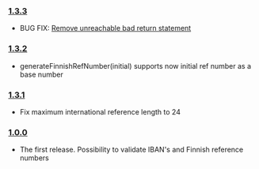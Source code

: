 ### [1.3.3](https://github.com/vkomulai/finnish-business-utils/releases/tag/v1.3.3)
- BUG FIX: [Remove unreachable bad return statement](https://github.com/vkomulai/finnish-bank-utils/pull/9)

### [1.3.2](https://github.com/vkomulai/finnish-business-utils/releases/tag/v1.3.2)
- generateFinnishRefNumber(initial) supports now initial ref number as a base number

### [1.3.1](https://github.com/vkomulai/finnish-business-utils/releases/tag/v1.3.1)
- Fix maximum international reference length to 24

### [1.0.0](https://github.com/vkomulai/finnish-business-utils/releases/tag/v1.0.0)
- The first release. Possibility to validate IBAN's and Finnish reference numbers
